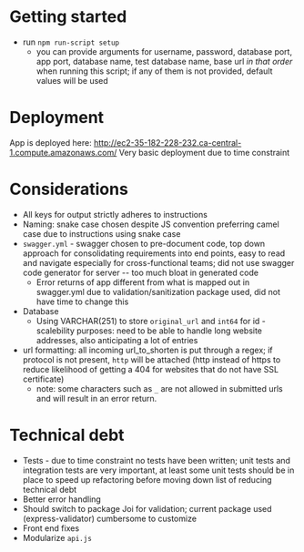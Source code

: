 # Getting started

* run `npm run-script setup`
    * you can provide arguments for username, password, database port, app port, database name, test database name, base url *in that order* when running this script; if any of them is not provided, default values will be used

# Deployment
App is deployed here: 
http://ec2-35-182-228-232.ca-central-1.compute.amazonaws.com/ 
Very basic deployment due to time constraint 

# Considerations
* All keys for output strictly adheres to instructions
* Naming: snake case chosen despite JS convention preferring camel case due to instructions using snake case
* `swagger.yml` - swagger chosen to pre-document code, top down approach for consolidating requirements into end points, easy to read and navigate especially for cross-functional teams; did not use swagger code generator for server -- too much bloat in generated code 
    * Error returns of app different from what is mapped out in swagger.yml due to validation/sanitization package used, did not have time to change this 
* Database
    * Using VARCHAR(251) to store `original_url` and `int64` for id - scalebility purposes: need to be able to handle long website addresses, also anticipating a lot of entries
* url formatting: all incoming url_to_shorten is put through a regex; if protocol is not present, `http` will be attached (http instead of https to reduce likelihood of getting a 404 for websites that do not have SSL certificate)
    * note: some characters such as `_` are not allowed in submitted urls and will result in an error return. 


# Technical debt 
* Tests - due to time constraint no tests have been written; unit tests and integration tests are very important, at least some unit tests should be in place to speed up refactoring before moving down list of reducing technical debt
* Better error handling 
* Should switch to package Joi for validation; current package used (express-validator) cumbersome to customize
* Front end fixes
* Modularize `api.js`  